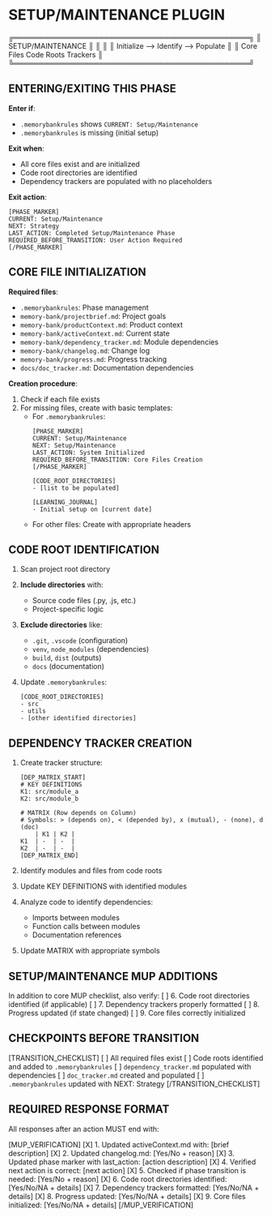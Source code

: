 # SETUP/MAINTENANCE PLUGIN

╔═══════════════════════════════════════════════╗
║              SETUP/MAINTENANCE                ║
║                                               ║
║  Initialize  -->  Identify  -->  Populate     ║
║  Core Files      Code Roots    Trackers       ║
╚═══════════════════════════════════════════════╝

## ENTERING/EXITING THIS PHASE

**Enter if**:
- `.memorybankrules` shows `CURRENT: Setup/Maintenance`
- `.memorybankrules` is missing (initial setup)

**Exit when**:
- All core files exist and are initialized
- Code root directories are identified
- Dependency trackers are populated with no placeholders

**Exit action**:
```
[PHASE_MARKER]
CURRENT: Setup/Maintenance
NEXT: Strategy
LAST_ACTION: Completed Setup/Maintenance Phase
REQUIRED_BEFORE_TRANSITION: User Action Required
[/PHASE_MARKER]
```

## CORE FILE INITIALIZATION

**Required files**:
- `.memorybankrules`: Phase management
- `memory-bank/projectbrief.md`: Project goals
- `memory-bank/productContext.md`: Product context
- `memory-bank/activeContext.md`: Current state
- `memory-bank/dependency_tracker.md`: Module dependencies
- `memory-bank/changelog.md`: Change log
- `memory-bank/progress.md`: Progress tracking
- `docs/doc_tracker.md`: Documentation dependencies

**Creation procedure**:
1. Check if each file exists
2. For missing files, create with basic templates:
   - For `.memorybankrules`:
     ```
     [PHASE_MARKER]
     CURRENT: Setup/Maintenance
     NEXT: Setup/Maintenance
     LAST_ACTION: System Initialized
     REQUIRED_BEFORE_TRANSITION: Core Files Creation
     [/PHASE_MARKER]
     
     [CODE_ROOT_DIRECTORIES]
     - [list to be populated]
     
     [LEARNING_JOURNAL]
     - Initial setup on [current date]
     ```
   - For other files: Create with appropriate headers

## CODE ROOT IDENTIFICATION

1. Scan project root directory
2. **Include directories** with:
   - Source code files (.py, .js, etc.)
   - Project-specific logic
   
3. **Exclude directories** like:
   - `.git`, `.vscode` (configuration)
   - `venv`, `node_modules` (dependencies)
   - `build`, `dist` (outputs)
   - `docs` (documentation)

4. Update `.memorybankrules`:
   ```
   [CODE_ROOT_DIRECTORIES]
   - src
   - utils
   - [other identified directories]
   ```

## DEPENDENCY TRACKER CREATION

1. Create tracker structure:
   ```
   [DEP_MATRIX_START]
   # KEY DEFINITIONS
   K1: src/module_a
   K2: src/module_b
   
   # MATRIX (Row depends on Column)
   # Symbols: > (depends on), < (depended by), x (mutual), - (none), d (doc)
       | K1 | K2 |
   K1  | -  | -  |
   K2  | -  | -  |
   [DEP_MATRIX_END]
   ```

2. Identify modules and files from code roots
3. Update KEY DEFINITIONS with identified modules
4. Analyze code to identify dependencies:
   - Imports between modules
   - Function calls between modules
   - Documentation references
5. Update MATRIX with appropriate symbols

## SETUP/MAINTENANCE MUP ADDITIONS

In addition to core MUP checklist, also verify:
[ ] 6. Code root directories identified (if applicable)
[ ] 7. Dependency trackers properly formatted
[ ] 8. Progress updated (if state changed)
[ ] 9. Core files correctly initialized

## CHECKPOINTS BEFORE TRANSITION

[TRANSITION_CHECKLIST]
[ ] All required files exist
[ ] Code roots identified and added to `.memorybankrules`
[ ] `dependency_tracker.md` populated with dependencies
[ ] `doc_tracker.md` created and populated
[ ] `.memorybankrules` updated with NEXT: Strategy
[/TRANSITION_CHECKLIST]

## REQUIRED RESPONSE FORMAT

All responses after an action MUST end with:

[MUP_VERIFICATION]
[X] 1. Updated activeContext.md with: [brief description]
[X] 2. Updated changelog.md: [Yes/No + reason]
[X] 3. Updated phase marker with last_action: [action description]
[X] 4. Verified next action is correct: [next action]
[X] 5. Checked if phase transition is needed: [Yes/No + reason]
[X] 6. Code root directories identified: [Yes/No/NA + details]
[X] 7. Dependency trackers formatted: [Yes/No/NA + details]
[X] 8. Progress updated: [Yes/No/NA + details]
[X] 9. Core files initialized: [Yes/No/NA + details]
[/MUP_VERIFICATION]